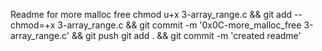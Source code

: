 Readme for more malloc free
chmod u+x 3-array_range.c && git add --chmod=+x 3-array_range.c && git commit -m '0x0C-more_malloc_free 3-array_range.c' && git push
git add . && git commit -m 'created readme'